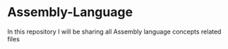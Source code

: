 # Assembly-Language
In this repository I will be sharing all Assembly language concepts related files
